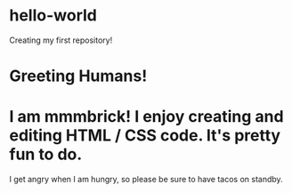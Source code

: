 # hello-world
Creating my first repository!

# Greeting Humans!

# I am mmmbrick! I enjoy creating and editing HTML / CSS code. It's pretty fun to do.
I get angry when I am hungry, so please be sure to have tacos on standby.
